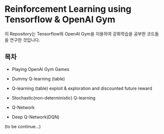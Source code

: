 # Reinforcement Learning using Tensorflow & OpenAI Gym

이 Repository는 Tensorflow와 OpenAI Gym을 이용하여 강화학습을 공부한 코드들을 연구한 것입니다.

## 목차

* Playing OpenAI Gym Games

* Dummy Q-learning (table)

* Q-learning (table) exploit & exploration and discounted future reward

* Stochastic(non-deterministic) Q-learning

* Q-Network

* Deep Q-Network(DQN)

(to be continue...)
